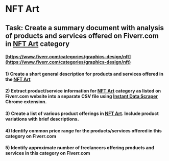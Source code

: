 # NFT Art
## Task: Create a summary document with analysis of products and services offered on Fiverr.com in [NFT Art](https://www.fiverr.com/categories/graphics-design/nft) category
#### [https://www.fiverr.com/categories/graphics-design/nft](https://www.fiverr.com/categories/graphics-design/nft)
#### 1) Create a short general description for products and services offered in the [NFT Art](https://www.fiverr.com/categories/graphics-design/nft)
#### 2) Extract product/service information for [NFT Art](https://www.fiverr.com/categories/graphics-design/nft) category as listed on Fiverr.com website into a separate CSV file using [Instant Data Scraper](https://chrome.google.com/webstore/detail/instant-data-scraper/ofaokhiedipichpaobibbnahnkdoiiah) Chrome extension.
#### 3) Create a list of various product offerings in [NFT Art](https://www.fiverr.com/categories/graphics-design/nft). Include product variations with brief descriptions.
#### 4) Identify common price range for the products/services offered in this category on Fiverr.com
#### 5) Identify approximate number of freelancers offering products and services in this category on Fiverr.com
